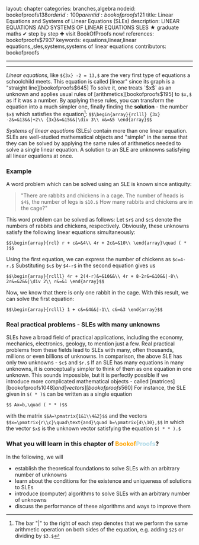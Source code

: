 layout: chapter
categories: branches,algebra
nodeid: bookofproofs$138
orderid: 100
parentid: bookofproofs$121
title: Linear Equations and Systems of Linear Equations (SLEs)
description: LINEAR EQUATIONS AND SYSTEMS OF LINEAR EQUATIONS SLES &#9733; graduate maths &#10004; step by step &#10010; visit BookOfProofs now!
references: bookofproofs$7937
keywords: equations,linear,linear equations,,sles,systems,systems of linear equations
contributors: bookofproofs

---


---

*Linear equations,* like `${3x} -2 = 13,$` are the very first type of equations a schoolchild meets. This equation is called [linear" since its graph is a "straight line][bookofproofs$645] To solve it, one treats `$x$` as an unknown and applies usual rules of [arithmetics][bookofproofs$195] to `$x,$` as if it was a number. By applying these rules, you can transform the equation into a much simpler one, finally finding the **solution** - the number `$x$` which satisfies the equation[^1]:
`$$\begin{array}{rclll}
{3x} -2&=&13&&|+2\\
{3x}&=&15&&|\div 3\\
x&=&5
\end{array}$$`

*Systems of linear equations* (SLEs) contain more than one linear equation. SLEs are well-studied mathematical objects and "simple" in the sense that they can be solved by applying the same rules of arithmetics needed to solve a single linear equation. A solution to an SLE are unknowns satisfying all linear equations at once. 

### Example

A word problem which can be solved using an SLE is known since antiquity:

> "There are rabbits and chickens in a cage. The number of heads is `$4$`, the number of legs is `$10.$` How many rabbits and chickens are in the cage?"

This word problem can be solved as follows: Let `$r$` and `$c$` denote the numbers of rabbits and chickens, respectively. Obviously, these unknowns satisfy the following linear equations simultaneously:

`$$\begin{array}{rcl}
r + c&=&4\\
4r + 2c&=&10\\
\end{array}\quad ( * )$$`

Using the first equation, we can express the number of chickens as `$c=4-r.$` Substituting `$c$` by `$4-r$` in the second equation gives us

`$$\begin{array}{rclll}
4r + 2(4-r)&=&10&&\\
4r + 8-2r&=&10&&|-8\\
2r&=&2&&|\div 2\\
r&=&1
\end{array}$$`

Now, we know that there is only one rabbit in the cage. With this result, we can solve the first equation:

`$$\begin{array}{rclll}
1 + c&=&4&&|-1\\
c&=&3
\end{array}$$`

### Real practical problems - SLEs with many unknowns

SLEs have a broad field of practical applications, including the economy, mechanics, electronics, geology, to mention just a few. Real practical problems from these fields lead to SLEs with many, often thousands, millions or even billions of unknowns. In comparison, the above SLE has only two unknowns - `$c$` and `$r.$` If an SLE has many equations in many unknowns, it is conceptually simpler to think of them as one equation in one unknown. This sounds impossible, but it is perfectly possible if we introduce more complicated mathematical objects - called [matrices][bookofproofs$1048] and [vectors][bookofproofs$560] For instance, the SLE given in `$( * )$` can be written as a single equation 

`$$ Ax=b,\quad ( * * )$$`

with the matrix `$$A=\pmatrix{1&1\\4&2}$$`
and the vectors `$$x=\pmatrix{r\\c}\quad\text{and}\quad b=\pmatrix{4\\10},$$`
in which the vector `$x$` is the unknown vector satisfying the equation `$( * * ).$` 

### What you will learn in this chapter of <strong><span style='color:orange'>Bookof</span><span style='color:lightblue'>Proofs</span></strong>?

In the following, we will 

* establish the theoretical foundations to solve SLEs with an arbitrary number of unknowns 
* learn about the conditions for the existence and uniqueness of solutions to SLEs 
* introduce (computer) algorithms to solve SLEs with an arbitrary number of unknowns
* discuss the performance of these algorithms and ways to improve them


[^1]: The bar "|" to the right of each step denotes that we perform the same arithmetic operation on both sides of the equation, e.g. adding `$2$` or dividing by `$3.$`
